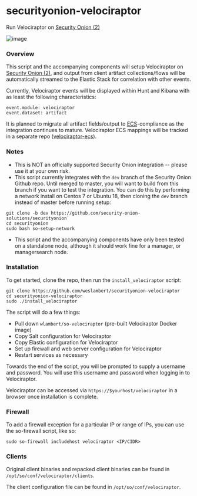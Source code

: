 # securityonion-velociraptor
Run Velociraptor on [Security Onion (2)](https://github.com/Security-Onion-Solutions/securityonion)

![image](https://user-images.githubusercontent.com/16829864/97827312-e4d60900-1c91-11eb-9923-8899cf6ccba4.png)

### Overview
This script and the accompanying components will setup Velociraptor on [Security Onion (2)](https://github.com/Security-Onion-Solutions/securityonion), and output from client artifact collections/flows will be automatically streamed to the Elastic Stack for correlation with other events.

Currently, Velociraptor events will be displayed within Hunt and Kibana with as least the following characteristics:

`event.module: velociraptor`  
`event.dataset: artifact`

It is planned to migrate all artifact fields/output to [ECS](https://www.elastic.co/guide/en/ecs/current/index.html)-compliance as the integration continues to mature.  Velociraptor ECS mappings will be tracked in a separate repo ([velociraptor-ecs](https://github.com/weslambert/velociraptor-ecs)). 

### Notes
- This is NOT an officially supported Security Onion integration -- please use it at your own risk.
- This script currently integrates with the `dev` branch of the Security Onion Github repo. Until merged to master, you will want to build from this branch if you want to test the integration.  You can do this by performing a network install on Centos 7 or Ubuntu 18, then cloning the `dev` branch instead of master before running setup:

```
git clone -b dev https://github.com/security-onion-solutions/securityonion`
cd securityonion
sudo bash so-setup-network
```

- This script and the accompanying components have only been tested on a standalone node, although it should work fine for a manager, or managersearch node.

### Installation
To get started, clone the repo, then run the `install_velociraptor` script:

```
git clone https://github.com/weslambert/securityonion-velociraptor    
cd securityonion-velociraptor  
sudo ./install_velociraptor
```
The script will do a few things:

- Pull down `wlambert/so-velociraptor` (pre-built Velociraptor Docker image)
- Copy Salt configuration for Velociraptor
- Copy Elastic configuration for Velociraptor
- Set up firewall and web server configuration for Velociraptor
- Restart services as necessary

Towards the end of the script, you will be prompted to supply a username and password.  You will use this username and password when logging in to Velociraptor.

Velociraptor can be accessed via `https://$yourhost/velociraptor` in a browser once installation is complete.

### Firewall 
To add a firewall exception for a particular IP or range of IPs, you can use the so-firewall script, like so:

`sudo so-firewall includehost velociraptor <IP/CIDR>` 

### Clients
Original client binaries and repacked client binaries can be found in `/opt/so/conf/velociraptor/clients`.

The client configuration file can be found in `/opt/so/conf/velociraptor`.
